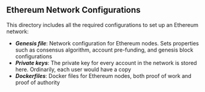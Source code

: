 ## Ethereum Network Configurations

This directory includes all the required configurations to set up an Ethereum network:

* ___Genesis file___: Network configuration for Ethereum nodes. Sets properties such as consensus algorithm, account pre-funding, and genesis block configurations
* ___Private keys___: The private key for every account in the network is stored here. Ordinarily, each user would have a copy
* ___Dockerfiles___: Docker files for Ethereum nodes, both proof of work and proof of authority

